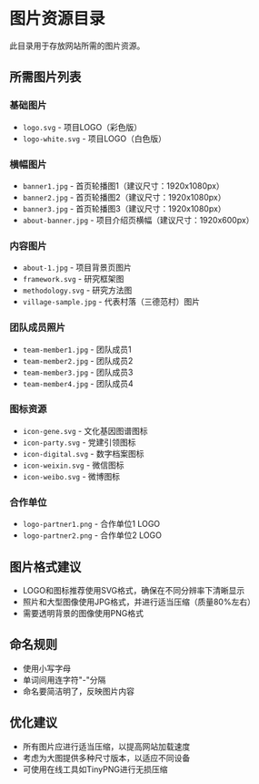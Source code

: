 # 图片资源目录

此目录用于存放网站所需的图片资源。

## 所需图片列表

### 基础图片

- `logo.svg` - 项目LOGO（彩色版）
- `logo-white.svg` - 项目LOGO（白色版）

### 横幅图片

- `banner1.jpg` - 首页轮播图1（建议尺寸：1920x1080px）
- `banner2.jpg` - 首页轮播图2（建议尺寸：1920x1080px）
- `banner3.jpg` - 首页轮播图3（建议尺寸：1920x1080px）
- `about-banner.jpg` - 项目介绍页横幅（建议尺寸：1920x600px）

### 内容图片

- `about-1.jpg` - 项目背景页图片
- `framework.svg` - 研究框架图
- `methodology.svg` - 研究方法图
- `village-sample.jpg` - 代表村落（三德范村）图片

### 团队成员照片

- `team-member1.jpg` - 团队成员1
- `team-member2.jpg` - 团队成员2
- `team-member3.jpg` - 团队成员3
- `team-member4.jpg` - 团队成员4

### 图标资源

- `icon-gene.svg` - 文化基因图谱图标
- `icon-party.svg` - 党建引领图标
- `icon-digital.svg` - 数字档案图标
- `icon-weixin.svg` - 微信图标
- `icon-weibo.svg` - 微博图标

### 合作单位

- `logo-partner1.png` - 合作单位1 LOGO
- `logo-partner2.png` - 合作单位2 LOGO

## 图片格式建议

- LOGO和图标推荐使用SVG格式，确保在不同分辨率下清晰显示
- 照片和大型图像使用JPG格式，并进行适当压缩（质量80%左右）
- 需要透明背景的图像使用PNG格式

## 命名规则

- 使用小写字母
- 单词间用连字符"-"分隔
- 命名要简洁明了，反映图片内容

## 优化建议

- 所有图片应进行适当压缩，以提高网站加载速度
- 考虑为大图提供多种尺寸版本，以适应不同设备
- 可使用在线工具如TinyPNG进行无损压缩 